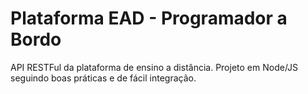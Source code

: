 # Plataforma EAD - Programador a Bordo

API RESTFul da plataforma de ensino a distância. Projeto em Node/JS seguindo boas práticas e de fácil integração.

